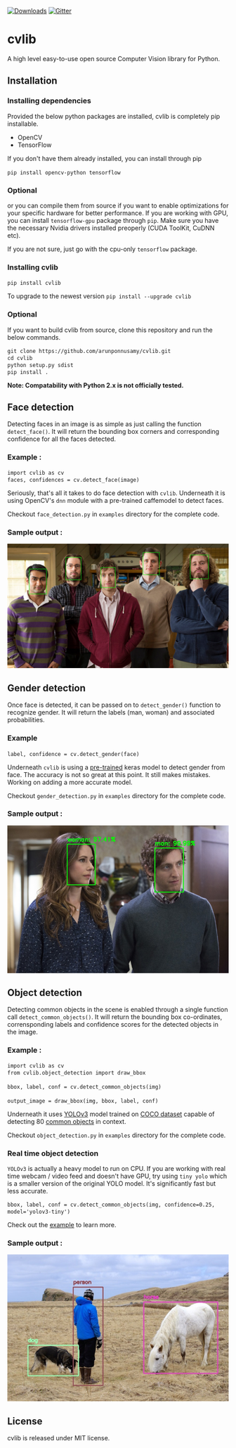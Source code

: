 [![Downloads](http://pepy.tech/badge/cvlib)](http://pepy.tech/project/cvlib)  [![Gitter](https://badges.gitter.im/arunponnusamy/cvlib.svg)](https://gitter.im/arunponnusamy/cvlib?utm_source=badge&utm_medium=badge&utm_campaign=pr-badge)

# cvlib
A high level easy-to-use open source Computer Vision library for Python.

## Installation

### Installing dependencies

Provided the below python packages are installed, cvlib is completely pip installable.

* OpenCV
* TensorFlow

If you don't have them already installed, you can install through pip

`pip install opencv-python tensorflow` 

### Optional
or you can compile them from source if you want to enable optimizations for your specific hardware for better performance.
If you are working with GPU, you can install `tensorflow-gpu` package through `pip`. Make sure you have the necessary Nvidia drivers  installed preoperly (CUDA ToolKit, CuDNN etc). 

If you are not sure, just go with the cpu-only `tensorflow` package.

### Installing cvlib

`pip install cvlib`

To upgrade to the newest version
`pip install --upgrade cvlib`

### Optional
If you want to build cvlib from source, clone this repository and run the below commands.
```
git clone https://github.com/arunponnusamy/cvlib.git
cd cvlib
python setup.py sdist
pip install .
```

**Note: Compatability with Python 2.x is not officially tested.**

## Face detection
Detecting faces in an image is as simple as just calling the function `detect_face()`. It will return the bounding box corners and corresponding confidence for all the faces detected.
### Example :

```
import cvlib as cv
faces, confidences = cv.detect_face(image)
```
Seriously, that's all it takes to do face detection with `cvlib`. Underneath it is using OpenCV's `dnn` module with a pre-trained caffemodel to detect faces.

Checkout `face_detection.py` in `examples` directory for the complete code.

### Sample output :

![](examples/images/face_detection_output.jpg)

## Gender detection
Once face is detected, it can be passed on to `detect_gender()` function to recognize gender. It will return the labels (man, woman) and associated probabilities.

### Example

`label, confidence = cv.detect_gender(face) `

Underneath `cvlib` is using a [pre-trained](https://github.com/arunponnusamy/gender-detection-keras) keras model to detect gender from face. The accuracy is not so great at this point. It still makes mistakes. Working on adding a more accurate model.

Checkout `gender_detection.py` in `examples` directory for the complete code.

### Sample output :

![](examples/images/gender_detection_output.jpg)

## Object detection
Detecting common objects in the scene is enabled through a single function call `detect_common_objects()`. It will return the bounding box co-ordinates, corrensponding labels and confidence scores for the detected objects in the image.

### Example :

```
import cvlib as cv
from cvlib.object_detection import draw_bbox

bbox, label, conf = cv.detect_common_objects(img)

output_image = draw_bbox(img, bbox, label, conf)
```
Underneath it uses [YOLOv3](https://pjreddie.com/darknet/yolo/) model trained on [COCO dataset](http://cocodataset.org/) capable of detecting 80 [common objects](https://github.com/arunponnusamy/object-detection-opencv/blob/master/yolov3.txt) in context.

Checkout `object_detection.py` in `examples` directory for the complete code.

### Real time object detection
`YOLOv3` is actually a heavy model to run on CPU. If you are working with real time webcam / video feed and doesn't have GPU, try using `tiny yolo` which is a smaller version of the original YOLO model. It's significantly fast but less accurate.

```
bbox, label, conf = cv.detect_common_objects(img, confidence=0.25, model='yolov3-tiny')
```
Check out the [example](examples/object_detection_webcam_yolov3_tiny.py) to learn more.

### Sample output :

![](examples/images/object_detection_output.jpg)

## License
cvlib is released under MIT license.
